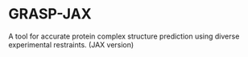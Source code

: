# GRASP-JAX
A tool for accurate protein complex structure prediction using diverse experimental restraints. (JAX version)
